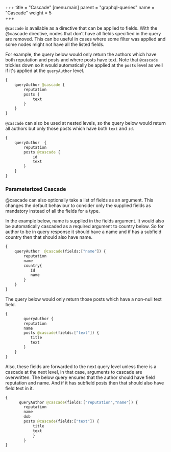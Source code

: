 +++
title = "Cascade"
[menu.main]
    parent = "graphql-queries"
    name = "Cascade"
    weight = 5   
+++

`@cascade` is available as a directive that can be applied to fields. With the @cascade
directive, nodes that don’t have all fields specified in the query are removed.
This can be useful in cases where some filter was applied and some nodes might not
have all the listed fields.

For example, the query below would only return the authors which have both reputation
and posts and where posts have text. Note that `@cascade` trickles down so it would
automatically be applied at the `posts` level as well if it's applied at the `queryAuthor`
level.

```graphql
{
    queryAuthor @cascade {
        reputation
        posts {
            text
        }
    }
}
```

`@cascade` can also be used at nested levels, so the query below would return all authors
but only those posts which have both `text` and `id`.

```graphql
{
    queryAuthor  {
        reputation
        posts @cascade {
            id
            text
        }
    }
}
```

### Parameterized Cascade

@cascade can also optionally take a list of fields as an argument. This changes the default behaviour to consider only the supplied fields as mandatory instead of all the fields for a type.

In the example below, name is supplied in the fields argument. It would also be automatically cascaded as a required argument to country below. So for author 
to be in query response it should have a name and if has a subfield country then that should also have name.
```graphql
{
    queryAuthor  @cascade(fields:["name"]) {
        reputation
        name
        country{
           Id
           name
        }
    }
}
```
The query below would only return those posts which have a non-null text field.
```graphql
{
        queryAuthor {
		reputation
		name
		posts @cascade(fields:["text"]) {
		   title
		   text
		}
	}
}
```
Also, these fields are  forwarded to the next query level unless there is a cascade at the next level, 
in that case, arguments to cascade are overwritten.
The below query ensures that the author should have field reputation and name. And if it has subfield posts then that should also have field text in it.

```graphql
{
      queryAuthor @cascade(fields:["reputation","name"]) {
        reputation
        name
        dob
        posts @cascade(fields:["text"]) {
            title
            text
            }
        }
}
```

